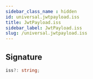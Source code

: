 ```yaml
---
sidebar_class_name : hidden
id: universal.jwtpayload.iss
title: JwtPayload.iss
sidebar_label: JwtPayload.iss
slug: /universal.jwtpayload.iss
---
```






## Signature

```typescript
iss?: string;
```
